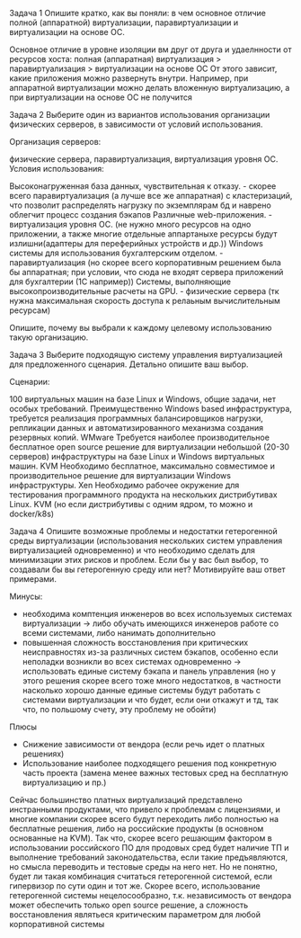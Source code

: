 Задача 1
Опишите кратко, как вы поняли: в чем основное отличие полной (аппаратной) виртуализации, паравиртуализации и виртуализации на основе ОС.

Основное отличие в уровне изоляции вм друг от друга и удаелнности от ресурсов хоста:
полная (аппаратная) виртуализация > паравиртуализация > виртуализации на основе ОС
От этого зависит, какие приложения можно развернуть внутри. Например, при аппаратной виртуализации можно делать вложенную виртуализацию, а при виртуализации на основе ОС не получится

Задача 2
Выберите один из вариантов использования организации физических серверов, в зависимости от условий использования.

Организация серверов:

физические сервера,
паравиртуализация,
виртуализация уровня ОС.
Условия использования:

Высоконагруженная база данных, чувствительная к отказу. - скорее всего паравиртуализация (а лучше все же аппаратная) с кластеризаций, что позволит распределять нагрузку по экземплярам бд и наврено облегчит процесс создания бэкапов
Различные web-приложения. - виртуализация уровня ОС. (не нужно много ресурсов на одно приложении, а также многие отдельные аппартаныхе ресурсы будут излишни(адаптеры для переферийных устройств и др.))
Windows системы для использования бухгалтерским отделом. - паравиртуализация (но скорее всего корпоративным решением была бы аппаратная; при условии, что сюда не входят сервера приложений для бухгалтерии (1С например))
Системы, выполняющие высокопроизводительные расчеты на GPU. - физические сервера (тк нужна максимальная скорость доступа к релаьным вычислительным ресурсам)

Опишите, почему вы выбрали к каждому целевому использованию такую организацию.

Задача 3
Выберите подходящую систему управления виртуализацией для предложенного сценария. Детально опишите ваш выбор.

Сценарии:

100 виртуальных машин на базе Linux и Windows, общие задачи, нет особых требований. Преимущественно Windows based инфраструктура, требуется реализация программных балансировщиков нагрузки, репликации данных и автоматизированного механизма создания резервных копий.
WMware
Требуется наиболее производительное бесплатное open source решение для виртуализации небольшой (20-30 серверов) инфраструктуры на базе Linux и Windows виртуальных машин.
KVM
Необходимо бесплатное, максимально совместимое и производительное решение для виртуализации Windows инфраструктуры. 
Xen
Необходимо рабочее окружение для тестирования программного продукта на нескольких дистрибутивах Linux.
KVM (но если дистрибутивы с одним ядром, то можно и docker/k8s)


Задача 4
Опишите возможные проблемы и недостатки гетерогенной среды виртуализации (использования нескольких систем управления виртуализацией одновременно) и что необходимо сделать для минимизации этих рисков и проблем. Если бы у вас был выбор, то создавали бы вы гетерогенную среду или нет? Мотивируйте ваш ответ примерами.

Минусы:

- необходима комптенция инженеров во всех используемых системах виртуализации -> либо обучать имеющихся инженеров работе со всеми системами, либо нанимать дополнительно
- повышенная сложность восстановления при критических неисправностях из-за различных систем бэкапов, особенно если неполадки возникли во всех системах одновременно -> использовать единые систему бэкапа и панель управления (но у этого решения скорее всего тоже много недостатков, в частности насколько хорошо данные единые системы будут работать с системами виртуализации и что будет, если они откажут и тд, так что, по польшому счету, эту проблему не обойти) 

Плюсы

+ Снижение зависимости от вендора (если речь идет о платных решениях)
+ Использование наиболее подходящего решения под конкретную часть проекта (замена менее важных тестовых сред на бесплатную виртуализацию и пр.)

Сейчас большинство платных виртуализаций представлено инстранными продуктами, что привело к проблемам с лицензиями, и многие компании скорее всего будут переходить либо полностью на бесплатные решения, либо на российские продукты (в основном основанные на KVM). Так что, скорее всего решающим фактором в использовании российского ПО для продовых сред будет наличие ТП и выполнение требований законодательства, если такие предъявляются, но смысла переводить и тестовые среды на него нет.
Но не понятно, будет ли такая комбинация считаться гетерогенной системой, если гипервизор по сути один и тот же. 
Скорее всего, использование гетерогенной системы нецелосообразно, т.к. независимость от вендора может обеспечить только open source решение, а сложность восстановления являтьеся критическим параметром для любой корпоративной системы  